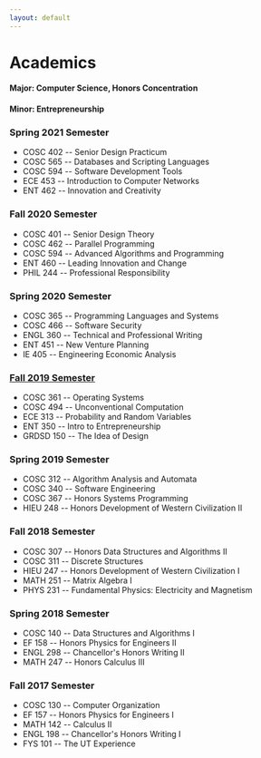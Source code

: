 ```yaml
---
layout: default
---
```

# Academics

#### Major: Computer Science, Honors Concentration
#### Minor: Entrepreneurship

### Spring 2021 Semester
- COSC 402 -- Senior Design Practicum
- COSC 565 -- Databases and Scripting Languages
- COSC 594 -- Software Development Tools
- ECE 453 -- Introduction to Computer Networks
- ENT 462 -- Innovation and Creativity

### Fall 2020 Semester
- COSC 401 -- Senior Design Theory
- COSC 462 -- Parallel Programming
- COSC 594 -- Advanced Algorithms and Programming
- ENT 460 -- Leading Innovation and Change
- PHIL 244 -- Professional Responsibility

### Spring 2020 Semester
- COSC 365 -- Programming Languages and Systems
- COSC 466 -- Software Security
- ENGL 360 -- Technical and Professional Writing
- ENT 451 -- New Venture Planning
- IE 405 -- Engineering Economic Analysis

### [Fall 2019 Semester](./class-recaps/academics-fall-2019-recap.md)
- COSC 361 -- Operating Systems
- COSC 494 -- Unconventional Computation
- ECE 313 -- Probability and Random Variables
- ENT 350 -- Intro to Entrepreneurship
- GRDSD 150 -- The Idea of Design

### Spring 2019 Semester
- COSC 312 -- Algorithm Analysis and Automata
- COSC 340 -- Software Engineering
- COSC 367 -- Honors Systems Programming
- HIEU 248 -- Honors Development of Western Civilization II

### Fall 2018 Semester
- COSC 307 -- Honors Data Structures and Algorithms II
- COSC 311 -- Discrete Structures
- HIEU 247 -- Honors Development of Western Civilization I
- MATH 251 -- Matrix Algebra I
- PHYS 231 -- Fundamental Physics: Electricity and Magnetism

### Spring 2018 Semester
- COSC 140 -- Data Structures and Algorithms I
- EF 158 -- Honors Physics for Engineers II
- ENGL 298 -- Chancellor's Honors Writing II
- MATH 247 -- Honors Calculus III

### Fall 2017 Semester
- COSC 130 -- Computer Organization
- EF 157 -- Honors Physics for Engineers I
- MATH 142 -- Calculus II
- ENGL 198 -- Chancellor's Honors Writing I
- FYS 101 -- The UT Experience
